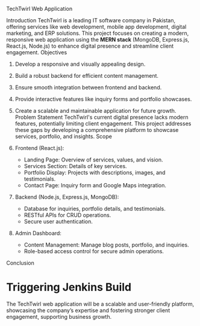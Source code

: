 TechTwirl Web Application

Introduction
TechTwirl is a leading IT software company in Pakistan, offering services like web development, mobile app development, digital marketing, and ERP solutions. This project focuses on creating a modern, responsive web application using the **MERN stack** (MongoDB, Express.js, React.js, Node.js) to enhance digital presence and streamline client engagement.
Objectives
1. Develop a responsive and visually appealing design.
2. Build a robust backend for efficient content management.
3. Ensure smooth integration between frontend and backend.
4. Provide interactive features like inquiry forms and portfolio showcases.
5. Create a scalable and maintainable application for future growth.
Problem Statement
TechTwirl's current digital presence lacks modern features, potentially limiting client engagement. This project addresses these gaps by developing a comprehensive platform to showcase services, portfolio, and insights.
Scope
1. Frontend (React.js):
   * Landing Page: Overview of services, values, and vision.
   * Services Section: Details of key services.
   * Portfolio Display: Projects with descriptions, images, and testimonials.
   * Contact Page: Inquiry form and Google Maps integration.

2. Backend (Node.js, Express.js, MongoDB):

   * Database for inquiries, portfolio details, and testimonials.
   * RESTful APIs for CRUD operations.
   * Secure user authentication.

3. Admin Dashboard:

   * Content Management: Manage blog posts, portfolio, and inquiries.
   * Role-based access control for secure admin operations.

Conclusion

# Triggering Jenkins Build

The TechTwirl web application will be a scalable and user-friendly platform, showcasing the company’s expertise and fostering stronger client engagement, supporting business growth.

